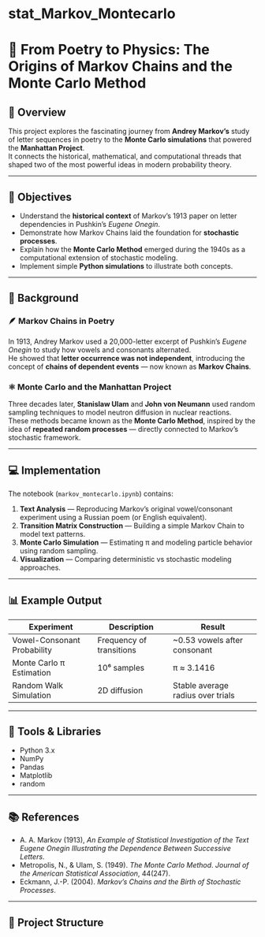 # stat_Markov_Montecarlo

# 🔢 From Poetry to Physics: The Origins of Markov Chains and the Monte Carlo Method

## 📘 Overview
This project explores the fascinating journey from **Andrey Markov’s** study of letter sequences in poetry to the **Monte Carlo simulations** that powered the **Manhattan Project**.  
It connects the historical, mathematical, and computational threads that shaped two of the most powerful ideas in modern probability theory.

---

## 🎯 Objectives
- Understand the **historical context** of Markov’s 1913 paper on letter dependencies in Pushkin’s *Eugene Onegin*.
- Demonstrate how Markov Chains laid the foundation for **stochastic processes**.
- Explain how the **Monte Carlo Method** emerged during the 1940s as a computational extension of stochastic modeling.
- Implement simple **Python simulations** to illustrate both concepts.

---

## 🧠 Background

### 🪶 Markov Chains in Poetry
In 1913, Andrey Markov used a 20,000-letter excerpt of Pushkin’s *Eugene Onegin* to study how vowels and consonants alternated.  
He showed that **letter occurrence was not independent**, introducing the concept of **chains of dependent events** — now known as **Markov Chains**.

### ⚛️ Monte Carlo and the Manhattan Project
Three decades later, **Stanislaw Ulam** and **John von Neumann** used random sampling techniques to model neutron diffusion in nuclear reactions.  
These methods became known as the **Monte Carlo Method**, inspired by the idea of **repeated random processes** — directly connected to Markov’s stochastic framework.

---

## 💻 Implementation
The notebook (`markov_montecarlo.ipynb`) contains:

1. **Text Analysis** — Reproducing Markov’s original vowel/consonant experiment using a Russian poem (or English equivalent).  
2. **Transition Matrix Construction** — Building a simple Markov Chain to model text patterns.  
3. **Monte Carlo Simulation** — Estimating π and modeling particle behavior using random sampling.  
4. **Visualization** — Comparing deterministic vs stochastic modeling approaches.

---

## 📊 Example Output
| Experiment | Description | Result |
|-------------|--------------|--------|
| Vowel-Consonant Probability | Frequency of transitions | ~0.53 vowels after consonant |
| Monte Carlo π Estimation | 10⁶ samples | π ≈ 3.1416 |
| Random Walk Simulation | 2D diffusion | Stable average radius over trials |

---

## 🧰 Tools & Libraries
- Python 3.x  
- NumPy  
- Pandas  
- Matplotlib  
- random  

---

## 📚 References
- A. A. Markov (1913), *An Example of Statistical Investigation of the Text Eugene Onegin Illustrating the Dependence Between Successive Letters*.  
- Metropolis, N., & Ulam, S. (1949). *The Monte Carlo Method*. *Journal of the American Statistical Association*, 44(247).  
- Eckmann, J.-P. (2004). *Markov’s Chains and the Birth of Stochastic Processes*.  

---

## 🧩 Project Structure

